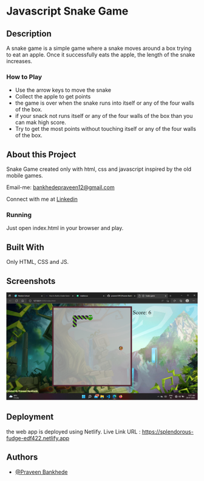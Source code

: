 # Javascript Snake Game

## Description

A snake game is a simple game where a snake moves around a box trying to eat an apple. Once it successfully eats the apple, the length of the snake increases.

### How to Play

- Use the arrow keys to move the snake
- Collect the apple to get points
- the game is over when the snake runs into itself or any of the four walls of the box.
- if your snack not runs itself or any of the four walls of the box than you can mak high score.
- Try to get the most points without touching itself or any of the four walls of the box.

## About this Project

Snake Game created only with html, css and javascript inspired by the old mobile games.

Email-me: bankhedepraveen12@gmail.com

Connect with me at [Linkedin](https://www.linkedin.com/in/praveen1295/)



### Running

Just open index.html in your browser and play.

## Built With

Only HTML, CSS and JS.
## Screenshots

![App Screenshot](img/screenshot.png)


## Deployment

the web app is deployed using Netlify. Live Link URL : https://splendorous-fudge-edf422.netlify.app



## Authors

- [@Praveen Bankhede](https://github.com/praveen1295)

